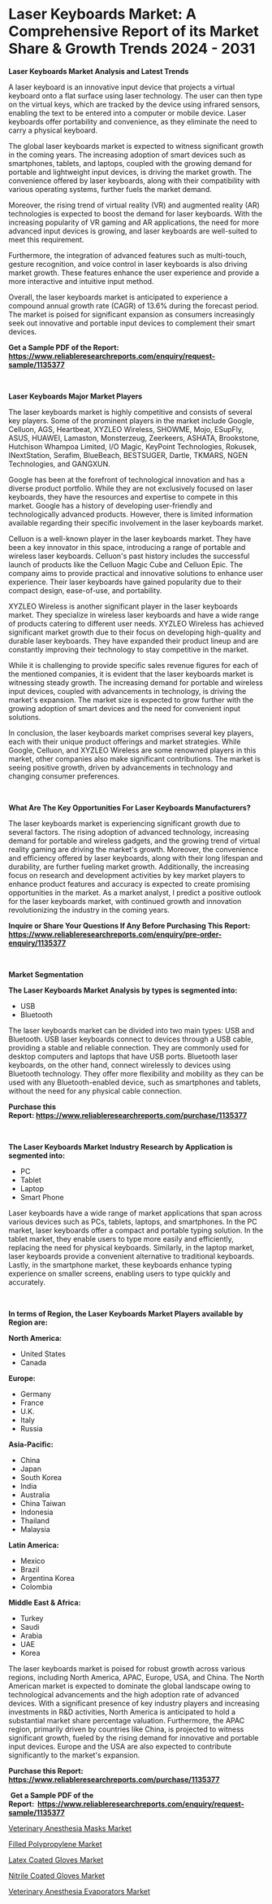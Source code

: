 <p><h1>Laser Keyboards Market: A Comprehensive Report of its Market Share & Growth Trends 2024 - 2031</h1></p><p><strong>Laser Keyboards Market Analysis and Latest Trends</strong></p>
<p><p>A laser keyboard is an innovative input device that projects a virtual keyboard onto a flat surface using laser technology. The user can then type on the virtual keys, which are tracked by the device using infrared sensors, enabling the text to be entered into a computer or mobile device. Laser keyboards offer portability and convenience, as they eliminate the need to carry a physical keyboard.</p><p>The global laser keyboards market is expected to witness significant growth in the coming years. The increasing adoption of smart devices such as smartphones, tablets, and laptops, coupled with the growing demand for portable and lightweight input devices, is driving the market growth. The convenience offered by laser keyboards, along with their compatibility with various operating systems, further fuels the market demand.</p><p>Moreover, the rising trend of virtual reality (VR) and augmented reality (AR) technologies is expected to boost the demand for laser keyboards. With the increasing popularity of VR gaming and AR applications, the need for more advanced input devices is growing, and laser keyboards are well-suited to meet this requirement.</p><p>Furthermore, the integration of advanced features such as multi-touch, gesture recognition, and voice control in laser keyboards is also driving market growth. These features enhance the user experience and provide a more interactive and intuitive input method.</p><p>Overall, the laser keyboards market is anticipated to experience a compound annual growth rate (CAGR) of 13.6% during the forecast period. The market is poised for significant expansion as consumers increasingly seek out innovative and portable input devices to complement their smart devices.</p></p>
<p><strong>Get a Sample PDF of the Report:&nbsp; <a href="https://www.reliableresearchreports.com/enquiry/request-sample/1135377">https://www.reliableresearchreports.com/enquiry/request-sample/1135377</a></strong></p>
<p>&nbsp;</p>
<p><strong>Laser Keyboards Major Market Players</strong></p>
<p><p>The laser keyboards market is highly competitive and consists of several key players. Some of the prominent players in the market include Google, Celluon, AGS, Heartbeat, XYZLEO Wireless, SHOWME, Mojo, ESupFly, ASUS, HUAWEI, Lamaston, Monsterzeug, Zeerkeers, ASHATA, Brookstone, Hutchison Whampoa Limited, I/O Magic, KeyPoint Technologies, Rokusek, INextStation, Serafim, BlueBeach, ‎BESTSUGER, Dartle, TKMARS, NGEN Technologies, and GANGXUN.</p><p>Google has been at the forefront of technological innovation and has a diverse product portfolio. While they are not exclusively focused on laser keyboards, they have the resources and expertise to compete in this market. Google has a history of developing user-friendly and technologically advanced products. However, there is limited information available regarding their specific involvement in the laser keyboards market.</p><p>Celluon is a well-known player in the laser keyboards market. They have been a key innovator in this space, introducing a range of portable and wireless laser keyboards. Celluon's past history includes the successful launch of products like the Celluon Magic Cube and Celluon Epic. The company aims to provide practical and innovative solutions to enhance user experience. Their laser keyboards have gained popularity due to their compact design, ease-of-use, and portability.</p><p>XYZLEO Wireless is another significant player in the laser keyboards market. They specialize in wireless laser keyboards and have a wide range of products catering to different user needs. XYZLEO Wireless has achieved significant market growth due to their focus on developing high-quality and durable laser keyboards. They have expanded their product lineup and are constantly improving their technology to stay competitive in the market.</p><p>While it is challenging to provide specific sales revenue figures for each of the mentioned companies, it is evident that the laser keyboards market is witnessing steady growth. The increasing demand for portable and wireless input devices, coupled with advancements in technology, is driving the market's expansion. The market size is expected to grow further with the growing adoption of smart devices and the need for convenient input solutions.</p><p>In conclusion, the laser keyboards market comprises several key players, each with their unique product offerings and market strategies. While Google, Celluon, and XYZLEO Wireless are some renowned players in this market, other companies also make significant contributions. The market is seeing positive growth, driven by advancements in technology and changing consumer preferences.</p></p>
<p>&nbsp;</p>
<p><strong>What Are The Key Opportunities For Laser Keyboards Manufacturers?</strong></p>
<p><p>The laser keyboards market is experiencing significant growth due to several factors. The rising adoption of advanced technology, increasing demand for portable and wireless gadgets, and the growing trend of virtual reality gaming are driving the market's growth. Moreover, the convenience and efficiency offered by laser keyboards, along with their long lifespan and durability, are further fueling market growth. Additionally, the increasing focus on research and development activities by key market players to enhance product features and accuracy is expected to create promising opportunities in the market. As a market analyst, I predict a positive outlook for the laser keyboards market, with continued growth and innovation revolutionizing the industry in the coming years.</p></p>
<p><strong>Inquire or Share Your Questions If Any Before Purchasing This Report: <a href="https://www.reliableresearchreports.com/enquiry/pre-order-enquiry/1135377">https://www.reliableresearchreports.com/enquiry/pre-order-enquiry/1135377</a></strong></p>
<p>&nbsp;</p>
<p><strong>Market Segmentation</strong></p>
<p><strong>The Laser Keyboards Market Analysis by types is segmented into:</strong></p>
<p><ul><li>USB</li><li>Bluetooth</li></ul></p>
<p><p>The laser keyboards market can be divided into two main types: USB and Bluetooth. USB laser keyboards connect to devices through a USB cable, providing a stable and reliable connection. They are commonly used for desktop computers and laptops that have USB ports. Bluetooth laser keyboards, on the other hand, connect wirelessly to devices using Bluetooth technology. They offer more flexibility and mobility as they can be used with any Bluetooth-enabled device, such as smartphones and tablets, without the need for any physical cable connection.</p></p>
<p><strong>Purchase this Report:&nbsp;<a href="https://www.reliableresearchreports.com/purchase/1135377">https://www.reliableresearchreports.com/purchase/1135377</a></strong></p>
<p>&nbsp;</p>
<p><strong>The Laser Keyboards Market Industry Research by Application is segmented into:</strong></p>
<p><ul><li>PC</li><li>Tablet</li><li>Laptop</li><li>Smart Phone</li></ul></p>
<p><p>Laser keyboards have a wide range of market applications that span across various devices such as PCs, tablets, laptops, and smartphones. In the PC market, laser keyboards offer a compact and portable typing solution. In the tablet market, they enable users to type more easily and efficiently, replacing the need for physical keyboards. Similarly, in the laptop market, laser keyboards provide a convenient alternative to traditional keyboards. Lastly, in the smartphone market, these keyboards enhance typing experience on smaller screens, enabling users to type quickly and accurately.</p></p>
<p>&nbsp;</p>
<p><strong>In terms of Region, the Laser Keyboards Market Players available by Region are:</strong></p>
<p>
    <p> <strong> North America: </strong>
        <ul>
            <li>United States</li>
            <li>Canada</li>
        </ul>
        </p> 
    <p> <strong> Europe: </strong>
        <ul>
            <li>Germany</li>
            <li>France</li>
            <li>U.K.</li>
            <li>Italy</li>
            <li>Russia</li>
        </ul>
        </p> 
    <p> <strong> Asia-Pacific: </strong>
        <ul>
            <li>China</li>
            <li>Japan</li>
            <li>South Korea</li>
            <li>India</li>
            <li>Australia</li>
            <li>China Taiwan</li>
            <li>Indonesia</li>
            <li>Thailand</li>
            <li>Malaysia</li>
        </ul>
        </p> 
    <p> <strong> Latin America: </strong>
        <ul>
            <li>Mexico</li>
            <li>Brazil</li>
            <li>Argentina Korea</li>
            <li>Colombia</li>
        </ul>
        </p> 
    <p> <strong> Middle East & Africa: </strong>
        <ul>
            <li>Turkey</li>
            <li>Saudi</li>
            <li>Arabia</li>
            <li>UAE</li>
            <li>Korea</li>
        </ul>
    </p>
    </p>
<p><p>The laser keyboards market is poised for robust growth across various regions, including North America, APAC, Europe, USA, and China. The North American market is expected to dominate the global landscape owing to technological advancements and the high adoption rate of advanced devices. With a significant presence of key industry players and increasing investments in R&D activities, North America is anticipated to hold a substantial market share percentage valuation. Furthermore, the APAC region, primarily driven by countries like China, is projected to witness significant growth, fueled by the rising demand for innovative and portable input devices. Europe and the USA are also expected to contribute significantly to the market's expansion.</p></p>
<p><strong>Purchase this Report: <a href="https://www.reliableresearchreports.com/purchase/1135377">https://www.reliableresearchreports.com/purchase/1135377</a></strong></p>
<p>&nbsp;<strong>Get a Sample PDF of the Report:&nbsp;&nbsp;<a href="https://www.reliableresearchreports.com/enquiry/request-sample/1135377">https://www.reliableresearchreports.com/enquiry/request-sample/1135377</a></strong></p>
<p><strong></strong></p>
<p><p><a href="https://issuu.com/reportprime-2/docs/veterinary-anesthesia-masks-market-size-2030.pptx">Veterinary Anesthesia Masks Market</a></p><p><a href="https://www.linkedin.com/pulse/filled-polypropylene-market-size-2023-2030-global-industrial-cgfhe/">Filled Polypropylene Market</a></p><p><a href="https://github.com/Chiragrp25/Market-Research-Report-List-2/blob/main/latex-coated-gloves-market.md">Latex Coated Gloves Market</a></p><p><a href="https://github.com/YashRP12/Market-Research-Report-List-2/blob/main/nitrile-coated-gloves-market.md">Nitrile Coated Gloves Market</a></p><p><a href="https://issuu.com/reportprime-2/docs/veterinary-anesthesia-evaporators-market-size-2030">Veterinary Anesthesia Evaporators Market</a></p></p>